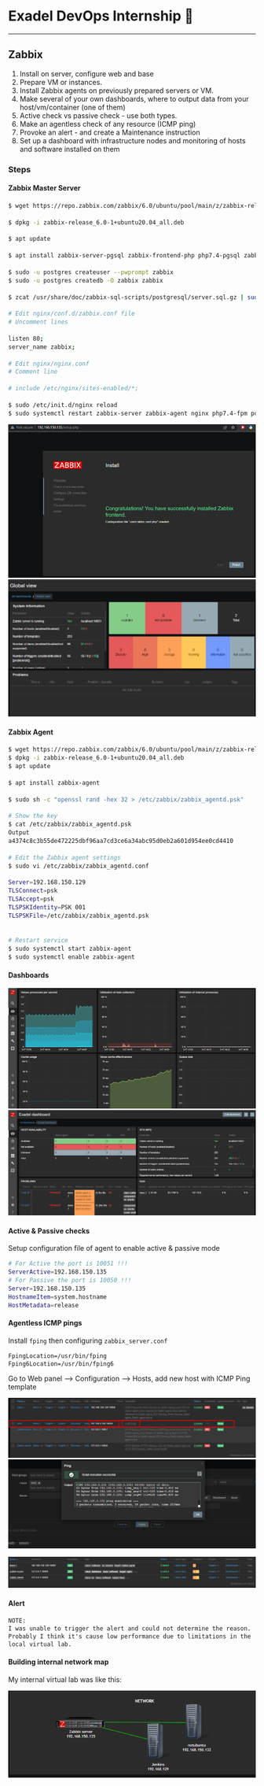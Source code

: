 # Exadel DevOps Internship 🤘

---

## Zabbix

1. Install on server, configure web and base
2. Prepare VM or instances. 
3. Install Zabbix agents on previously prepared servers or VM.
4. Make several of your own dashboards, where to output data from your host/vm/container (one of them)
5. Active check vs passive check - use both types.
6. Make an agentless check of any resource (ICMP ping)
7. Provoke an alert - and create a Maintenance instruction
8. Set up a dashboard with infrastructure nodes and monitoring of hosts and software installed on them

### Steps

#### Zabbix Master Server

```sh
$ wget https://repo.zabbix.com/zabbix/6.0/ubuntu/pool/main/z/zabbix-release/zabbix-release_6.0-1+ubuntu20.04_all.deb

$ dpkg -i zabbix-release_6.0-1+ubuntu20.04_all.deb

$ apt update

$ apt install zabbix-server-pgsql zabbix-frontend-php php7.4-pgsql zabbix-nginx-conf zabbix-sql-scripts zabbix-agent postgresql postgresql-contrib

$ sudo -u postgres createuser --pwprompt zabbix
$ sudo -u postgres createdb -O zabbix zabbix

$ zcat /usr/share/doc/zabbix-sql-scripts/postgresql/server.sql.gz | sudo -u zabbix psql zabbix

# Edit nginx/conf.d/zabbix.conf file
# Uncomment lines 

listen 80;
server_name zabbix;

# Edit nginx/nginx.conf
# Comment line 

# include /etc/nginx/sites-enabled/*;

$ sudo /etc/init.d/nginx reload
$ sudo systemctl restart zabbix-server zabbix-agent nginx php7.4-fpm postgresql 
```
![Web conf](./src/img3.png)
![Web panel](./src/img4.png)

#### Zabbix Agent

```sh
$ wget https://repo.zabbix.com/zabbix/6.0/ubuntu/pool/main/z/zabbix-release/zabbix-release_6.0-1+ubuntu20.04_all.deb
$ dpkg -i zabbix-release_6.0-1+ubuntu20.04_all.deb
$ apt update

$ apt install zabbix-agent

$ sudo sh -c "openssl rand -hex 32 > /etc/zabbix/zabbix_agentd.psk"

# Show the key 
$ cat /etc/zabbix/zabbix_agentd.psk
Output
a4374c8c3b55de472225dbf96aa7cd3ce6a34abc95d0eb2a601d954ee0cd4410

# Edit the Zabbix agent settings
$ sudo vi /etc/zabbix/zabbix_agentd.conf

Server=192.168.150.129
TLSConnect=psk
TLSAccept=psk
TLSPSKIdentity=PSK 001
TLSPSKFile=/etc/zabbix/zabbix_agentd.psk


# Restart service 
$ sudo systemctl start zabbix-agent
$ sudo systemctl enable zabbix-agent
```

#### Dashboards

![Healths check](./src/img7.png)
![Exadel](./src/img6.png)

#### Active & Passive checks 

Setup configuration file of agent to enable active & passive mode

```sh
# For Active the port is 10051 !!!
ServerActive=192.168.150.135
# For Passive the port is 10050 !!!
Server=192.168.150.135
HostnameItem=system.hostname
HostMetadata=release
```

#### Agentless ICMP pings 

Install `fping` then configuring `zabbix_server.conf`

```
FpingLocation=/usr/bin/fping
Fping6Location=/usr/bin/fping6
```

Go to Web panel --> Configuration --> Hosts, add new host with ICMP Ping template

![WIN](./src/img8.png)
![WIN](./src/img9.png)

![Web panel](./src/img5.png)

#### Alert

```
NOTE: 
I was unable to trigger the alert and could not determine the reason. 
Probably I think it's cause low performance due to limitations in the local virtual lab. 
```

#### Building internal network map 

My internal virtual lab was like this:

![Map](./src/img10.png)